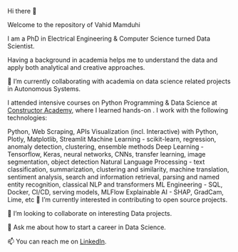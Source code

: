Hi there 👋

Welcome to the repository of Vahid Mamduhi

I am a PhD in Electrical Engineering & Computer Science turned Data Scientist.

Having a background in academia helps me to understand the data and apply both analytical and creative approaches.

🔭 I’m currently collaborating with academia on data science related projects in Autonomous Systems.

I attended intensive courses on Python Programming & Data Science at [Constructor Academy](https://academy.constructor.org), where I learned hands-on . I work with the following technologies:

Python, Web Scraping, APIs
Visualization (incl. Interactive) with Python, Plotly, Matplotlib, Streamlit
Machine Learning - scikit-learn, regression, anomaly detection, clustering, ensemble methods
Deep Learning - Tensorflow, Keras, neural networks, CNNs, transfer learning, image segmentation, object detection
Natural Language Processing - text classification, summarization, clustering and similarity, machine translation, sentiment analysis, search and information retrieval, parsing and named entity recognition, classical NLP and transformers
ML Engineering - SQL, Docker, CI/CD, serving models, MLFlow
Explainable AI - SHAP, GradCam, Lime, etc
🌱 I’m currently interested in contributing to open source projects.

👯 I’m looking to collaborate on interesting Data projects.

💬 Ask me about how to start a career in Data Science.

📫 You can reach me on [LinkedIn](https://www.linkedin.com/in/vahid-m-8ab90562/).
